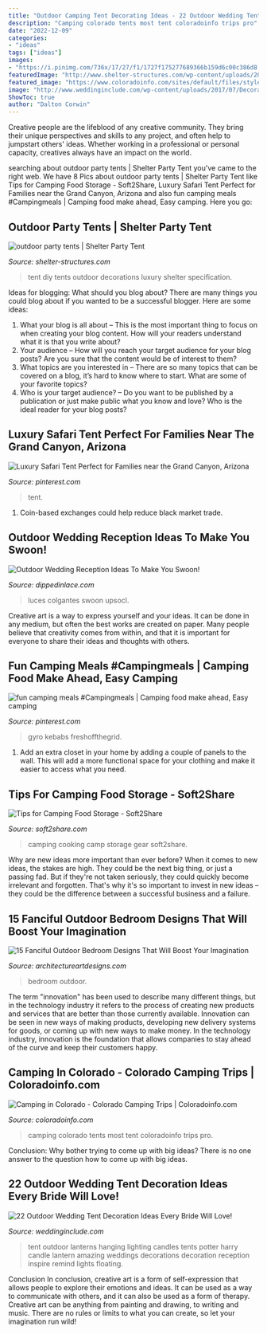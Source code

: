 ```yaml
---
title: "Outdoor Camping Tent Decorating Ideas - 22 Outdoor Wedding Tent Decoration Ideas Every Bride Will Love!"
description: "Camping colorado tents most tent coloradoinfo trips pro"
date: "2022-12-09"
categories:
- "ideas"
tags: ["ideas"]
images:
- "https://i.pinimg.com/736x/17/27/f1/1727f175277689366b159d6c00c386d8.jpg"
featuredImage: "http://www.shelter-structures.com/wp-content/uploads/2015/05/party-tent-white-tent-1.jpg"
featured_image: "https://www.coloradoinfo.com/sites/default/files/styles/mast/public/masts/Camping.jpg?itok=DX3JMLZY"
image: "http://www.weddinginclude.com/wp-content/uploads/2017/07/Decorate-your-wedding-tent-with-hanging-lanterns.jpg"
ShowToc: true
author: "Dalton Corwin"
---
```



Creative people are the lifeblood of any creative community. They bring their unique perspectives and skills to any project, and often help to jumpstart others' ideas. Whether working in a professional or personal capacity, creatives always have an impact on the world.

	

		
searching about outdoor party tents | Shelter Party Tent you've came to the right web. We have 8 Pics about outdoor party tents | Shelter Party Tent like Tips for Camping Food Storage - Soft2Share, Luxury Safari Tent Perfect for Families near the Grand Canyon, Arizona and also fun camping meals #Campingmeals | Camping food make ahead, Easy camping. Here you go:
		
    
## Outdoor Party Tents | Shelter Party Tent

<img loading=lazy src="http://www.shelter-structures.com/wp-content/uploads/2015/05/party-tent-white-tent-1.jpg" onerror="this.onerror=null;this.src='https://tse1.mm.bing.net/th?id=OIP.kJSV1L18lEGTyLOKd2HivgHaFT&amp;pid=15.1';" alt="outdoor party tents | Shelter Party Tent">

_Source: shelter-structures.com_

>tent diy tents outdoor decorations luxury shelter specification. 

	

Ideas for blogging: What should you blog about?
There are many things you could blog about if you wanted to be a successful blogger. Here are some ideas: 
1) What your blog is all about – This is the most important thing to focus on when creating your blog content. How will your readers understand what it is that you write about? 
2) Your audience – How will you reach your target audience for your blog posts? Are you sure that the content would be of interest to them? 
3) What topics are you interested in – There are so many topics that can be covered on a blog, it’s hard to know where to start. What are some of your favorite topics? 
4) Who is your target audience? – Do you want to be published by a publication or just make public what you know and love? Who is the ideal reader for your blog posts?

    
## Luxury Safari Tent Perfect For Families Near The Grand Canyon, Arizona

<img loading=lazy src="https://i.pinimg.com/736x/17/27/f1/1727f175277689366b159d6c00c386d8.jpg" onerror="this.onerror=null;this.src='https://tse1.mm.bing.net/th?id=OIP.wGrebxd4uNYEqxpLfBwE3wHaE8&amp;pid=15.1';" alt="Luxury Safari Tent Perfect for Families near the Grand Canyon, Arizona">

_Source: pinterest.com_

>tent. 

	

1. Coin-based exchanges could help reduce black market trade.

    
## Outdoor Wedding Reception Ideas To Make You Swoon!

<img loading=lazy src="http://dippedinlace.com/wp-content/uploads/2015/03/Outdoor-Wedding-Reception-Ideas-17-683x1024.jpg" onerror="this.onerror=null;this.src='https://tse3.mm.bing.net/th?id=OIP.4pARtjK8wA2az3VAD37ivQHaLG&amp;pid=15.1';" alt="Outdoor Wedding Reception Ideas To Make You Swoon!">

_Source: dippedinlace.com_

>luces colgantes swoon upsocl. 

	

Creative art is a way to express yourself and your ideas. It can be done in any medium, but often the best works are created on paper. Many people believe that creativity comes from within, and that it is important for everyone to share their ideas and thoughts with others.

    
## Fun Camping Meals #Campingmeals | Camping Food Make Ahead, Easy Camping

<img loading=lazy src="https://i.pinimg.com/736x/2b/b0/fc/2bb0fc9921514814f8f64e87b46db1f7.jpg" onerror="this.onerror=null;this.src='https://tse1.mm.bing.net/th?id=OIP.uFHtbJE9h6iW1LyLDMw8bwHaQc&amp;pid=15.1';" alt="fun camping meals #Campingmeals | Camping food make ahead, Easy camping">

_Source: pinterest.com_

>gyro kebabs freshoffthegrid. 

	

1. Add an extra closet in your home by adding a couple of panels to the wall. This will add a more functional space for your clothing and make it easier to access what you need.

    
## Tips For Camping Food Storage - Soft2Share

<img loading=lazy src="https://soft2share.com/wp-content/uploads/2019/06/Gear-for-Camp-Cooking.jpg" onerror="this.onerror=null;this.src='https://tse3.mm.bing.net/th?id=OIP.o7mlF3tqZECbhz12_hNwZQHaE7&amp;pid=15.1';" alt="Tips for Camping Food Storage - Soft2Share">

_Source: soft2share.com_

>camping cooking camp storage gear soft2share. 

	

Why are new ideas more important than ever before?
When it comes to new ideas, the stakes are high. They could be the next big thing, or just a passing fad. But if they're not taken seriously, they could quickly become irrelevant and forgotten. That's why it's so important to invest in new ideas – they could be the difference between a successful business and a failure.

    
## 15 Fanciful Outdoor Bedroom Designs That Will Boost Your Imagination

<img loading=lazy src="http://www.architectureartdesigns.com/wp-content/uploads/2016/06/1-4-e1465035522638.jpg" onerror="this.onerror=null;this.src='https://tse4.mm.bing.net/th?id=OIP._D3cCVlkzahTbiRY49iuowHaE-&amp;pid=15.1';" alt="15 Fanciful Outdoor Bedroom Designs That Will Boost Your Imagination">

_Source: architectureartdesigns.com_

>bedroom outdoor. 

	

The term "innovation" has been used to describe many different things, but in the technology industry it refers to the process of creating new products and services that are better than those currently available. Innovation can be seen in new ways of making products, developing new delivery systems for goods, or coming up with new ways to make money. In the technology industry, innovation is the foundation that allows companies to stay ahead of the curve and keep their customers happy.

    
## Camping In Colorado - Colorado Camping Trips | Coloradoinfo.com

<img loading=lazy src="https://www.coloradoinfo.com/sites/default/files/styles/mast/public/masts/Camping.jpg?itok=DX3JMLZY" onerror="this.onerror=null;this.src='https://tse2.mm.bing.net/th?id=OIP.8lol7eHA2oHGyO3q4noezwHaDv&amp;pid=15.1';" alt="Camping in Colorado - Colorado Camping Trips | Coloradoinfo.com">

_Source: coloradoinfo.com_

>camping colorado tents most tent coloradoinfo trips pro. 

	

Conclusion: Why bother trying to come up with big ideas?
There is no one answer to the question how to come up with big ideas.

    
## 22 Outdoor Wedding Tent Decoration Ideas Every Bride Will Love!

<img loading=lazy src="http://www.weddinginclude.com/wp-content/uploads/2017/07/Decorate-your-wedding-tent-with-hanging-lanterns.jpg" onerror="this.onerror=null;this.src='https://tse4.mm.bing.net/th?id=OIP.5cMqGGRYEW8qglvwZWAgUgHaLH&amp;pid=15.1';" alt="22 Outdoor Wedding Tent Decoration Ideas Every Bride Will Love!">

_Source: weddinginclude.com_

>tent outdoor lanterns hanging lighting candles tents potter harry candle lantern amazing weddings decorations decoration reception inspire remind lights floating. 

	

Conclusion
In conclusion, creative art is a form of self-expression that allows people to explore their emotions and ideas. It can be used as a way to communicate with others, and it can also be used as a form of therapy. Creative art can be anything from painting and drawing, to writing and music. There are no rules or limits to what you can create, so let your imagination run wild!

